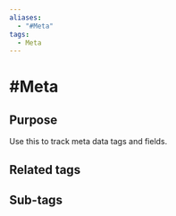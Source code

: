 ```yaml
---
aliases:
  - "#Meta"
tags:
  - Meta
---
```


# #Meta

## Purpose

Use this to track meta data tags and fields.

## Related tags

## Sub-tags

